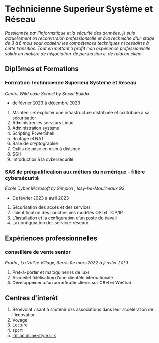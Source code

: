 
# Technicienne Superieur Système et Réseau # 
_Passionnée par l'informatique et la sécurité des données, je suis actuellement en
reconversion professionnelle et à la recherche d'un stage de 3 à 6 mois pour acquérir
les compétences techniques nécessaires à cette transition. Tout en mettant à profit mon
expérience professionnelle solide en matière de négociation, de persuasion et de
relation client_
## Diplômes et Formations ##
### Formation Technicienne Supérieur Système et Réseau ###
_Centre Wild code School by Social Builder_
* de février 2023 à décembre 2023
1. Maintenir et exploiter une infrastructure distribuée et contribuer à sa sécurisation 
2. Administrer les serveurs Linux 
3. Administration système
4. Scripting PowerShell
5. Routage et NAT
6. Base de cryptographie
7. Outils de prise en main à distance
8. SSH
9. Introduction à la cybersécurité
### SAS de préqualification aux métiers du numérique - filière cybersécurité ###
_École Cyber Microsoft by Simplon , Issy-les-Moulineaux 92_
* De février 2023 à avril 2023
1. Sécurisation des accès et des services
2. l’identification des couches des modèles OSI et TCP/IP
3. L’installation et la configuration d’un poste de travail
4. La configuration des services réseaux
  ## Expériences professionnelles ##
  ### conseillère de vente senior ###
_Prada , La Vallée Village, Serris De mars 2022 à janvier 2023_
1. Prêt-à-porter et maroquineries de luxe
2. Accueilet fidélisation d’une clientèle internationale
3. Développementd’un portefeuille clients sur CRM et WeChat
 ## Centres d'interêt ##   
1. Bénévolat visant à soutenir des associations dans leur accélération de l'innovation
2. Voyage
3. Lecture
4. sport
5. 
   [I'm an inline-style link](https://www.google.com)
   
